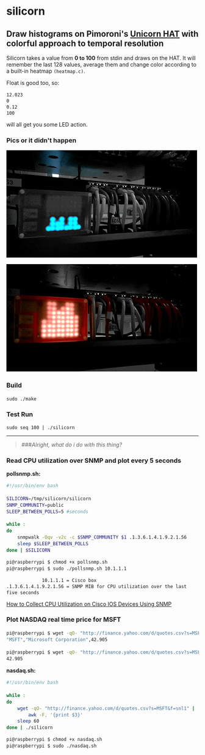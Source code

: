 # silicorn
## Draw histograms on Pimoroni's [Unicorn HAT] with colorful approach to temporal resolution

Silicorn takes a value from __0 to 100__ from stdin and draws on the HAT.
It will remember the last 128 values, average them and change color according to a built-in heatmap `(heatmap.c)`.

Float is good too, so:
```
12.023
0
0.12
100
```
will all get you some LED action.


### Pics or it didn't happen
![lowcpu](sample/lowcpu.gif "Ahh, chinese LEDs have the best blues..")

![highcpu](sample/highcpu.gif "Hmm.. CPU Usage on that Switch is too damn high!")


### Build
    sudo ./make

### Test Run
    sudo seq 100 | ./silicorn
    

---------------------------------------------------------------
>###*Alright, what do i do with this thing?*

### Read CPU utilization over SNMP and plot every 5 seconds

__pollsnmp.sh:__

```bash
#!/usr/bin/env bash

SILICORN=/tmp/silicorn/silicorn
SNMP_COMMUNITY=public
SLEEP_BETWEEN_POLLS=5 #seconds

while :
do
    snmpwalk -Oqv -v2c -c $SNMP_COMMUNITY $1 .1.3.6.1.4.1.9.2.1.56
    sleep $SLEEP_BETWEEN_POLLS
done | $SILICORN
````

```bash
pi@raspberrypi $ chmod +x pollsnmp.sh
pi@raspberrypi $ sudo ./pollsnmp.sh 10.1.1.1
```

                 10.1.1.1 = Cisco box
    .1.3.6.1.4.1.9.2.1.56 = SNMP MIB for CPU utilization over the last five seconds
[How to Collect CPU Utilization on Cisco IOS Devices Using SNMP]



### Plot NASDAQ real time price for MSFT

```bash
pi@raspberrypi $ wget -qO- "http://finance.yahoo.com/d/quotes.csv?s=MSFT&f=snl1"
"MSFT","Microsoft Corporation",42.905

pi@raspberrypi $ wget -qO- "http://finance.yahoo.com/d/quotes.csv?s=MSFT&f=snl1" | awk -F, '{print $3}'
42.905
```

__nasdaq.sh:__
```bash
#!/usr/bin/env bash

while :
do
    wget -qO- "http://finance.yahoo.com/d/quotes.csv?s=MSFT&f=snl1" |
        awk -F, '{print $3}'
    sleep 60
done | ./silicorn
```

```bash
pi@raspberrypi $ chmod +x nasdaq.sh
pi@raspberrypi $ sudo ./nasdaq.sh
```

[Unicorn HAT]: http://shop.pimoroni.com/products/unicorn-hat

[How to Collect CPU Utilization on Cisco IOS Devices Using SNMP]: http://www.cisco.com/c/en/us/support/docs/ip/simple-network-management-protocol-snmp/15215-collect-cpu-util-snmp.html
